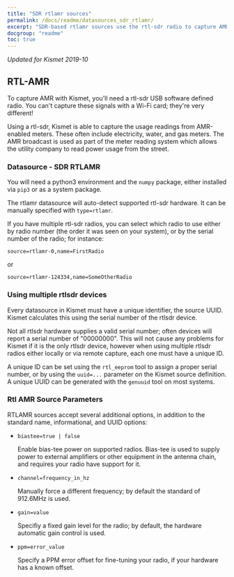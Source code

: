 ```yaml
---
title: "SDR rtlamr sources"
permalink: /docs/readme/datasources_sdr_rtlamr/
excerpt: "SDR-based rtlamr sources use the rtl-sdr radio to capture AMR based power and water meter readings."
docgroup: "readme"
toc: true
---
```


*Updated for Kismet 2019-10*

## RTL-AMR

To capture AMR with Kismet, you'll need a rtl-sdr USB software defined radio.  You can't capture these signals with a Wi-Fi card; they're very different!

Using a rtl-sdr, Kismet is able to capture the usage readings from AMR-enabled meters.  These often include electricity, water, and gas meters.  The AMR broadcast is used as part of the meter reading system which allows the utility company to read power usage from the street.

### Datasource - SDR RTLAMR

You will need a python3 environment and the `numpy` package, either installed via `pip3` or as a system package.

The rtlamr datasource will auto-detect supported rtl-sdr hardware.  It can be manually specified with `type=rtlamr`.

If you have multiple rtl-sdr radios, you can select which radio to use either by radio number (the order it was seen on your system), or by the serial number of the radio; for instance:

```
source=rtlamr-0,name=FirstRadio
```

or

```
source=rtlamr-124334,name=SomeOtherRadio
```

### Using multiple rtlsdr devices

Every datasource in Kismet must have a unique identifier, the source UUID.  Kismet calculates this using the serial number of the rtlsdr device.

Not all rtlsdr hardware supplies a valid serial number; often devices will report a serial number of "00000000".  This will not cause any problems for Kismet if it is the only rtlsdr device, however when using multiple rtlsdr radios either locally or via remote capture, each one must have a unique ID.

A unique ID can be set using the `rtl_eeprom` tool to assign a proper serial number, or by using the `uuid=...` parameter on the Kismet source definition.  A unique UUID can be generated with the `genuuid` tool on most systems.

### Rtl AMR Source Parameters

RTLAMR sources accept several additional options, in addition to the standard name, informational, and UUID options:

* `biastee=true | false`

    Enable bias-tee power on supported radios.  Bias-tee is used to supply power to external amplifiers or other equipment in the antenna chain, and requires your radio have support for it.

* `channel=frequency_in_hz`

    Manually force a different frequency; by default the standard of 912.6MHz is used.

* `gain=value`

    Specifiy a fixed gain level for the radio; by default, the hardware automatic gain control is used.

* `ppm=error_value`

    Specify a PPM error offset for fine-tuning your radio, if your hardware has a known offset.

